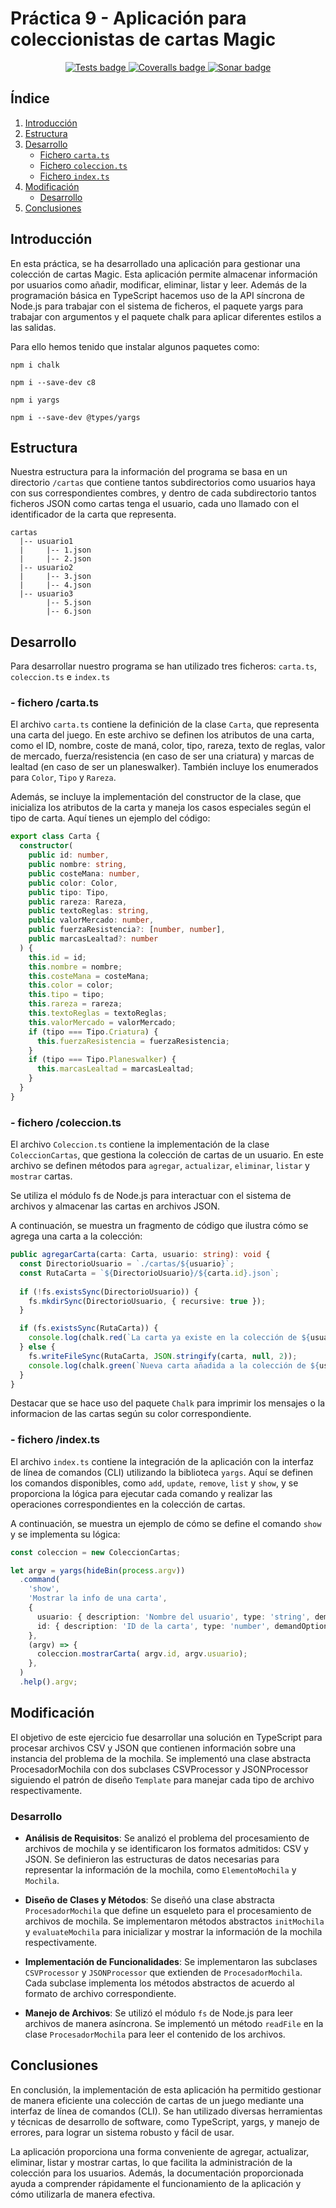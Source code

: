 # Práctica 9 - Aplicación para coleccionistas de cartas Magic

<p align="center">
  <a href="https://github.com/ULL-ESIT-INF-DSI-2324/ull-esit-inf-dsi-23-24-prct09-filesystem-magic-app-LeandroArmas/actions/workflows/node.js.yml">
    <img alt="Tests badge" src="https://github.com/ULL-ESIT-INF-DSI-2324/ull-esit-inf-dsi-23-24-prct09-filesystem-magic-app-LeandroArmas/actions/workflows/node.js.yml/badge.svg">
  </a>
  <a href="https://github.com/ULL-ESIT-INF-DSI-2324/ull-esit-inf-dsi-23-24-prct09-filesystem-magic-app-LeandroArmas/actions/workflows/coveralls.yml">
    <img alt="Coveralls badge" src="https://github.com/ULL-ESIT-INF-DSI-2324/ull-esit-inf-dsi-23-24-prct09-filesystem-magic-app-LeandroArmas/actions/workflows/coveralls.yml/badge.svg?branch=main">
  </a>
  <a href="https://sonarcloud.io/summary/new_code?id=ULL-ESIT-INF-DSI-2324_ull-esit-inf-dsi-23-24-prct09-filesystem-magic-app-LeandroArmas">
    <img alt="Sonar badge" src="https://sonarcloud.io/api/project_badges/measure?project=ULL-ESIT-INF-DSI-2324_ull-esit-inf-dsi-23-24-prct09-filesystem-magic-app-LeandroArmas&metric=alert_status">
  </a>
</p>

## Índice
1. [Introducción](#introducción)
2. [Estructura](#estructura)
3. [Desarrollo](#desarrollo)
   - [Fichero `carta.ts`](#fichero-cartats)
   - [Fichero `coleccion.ts`](#fichero-coleccionts)
   - [Fichero `index.ts`](#fichero-indexts)
4. [Modificación](#modificación)
   - [Desarrollo](#desarrollo-1)
5. [Conclusiones](#conclusiones)


## Introducción

En esta práctica, se ha desarrollado una aplicación para gestionar una colección de cartas Magic. Esta aplicación permite almacenar información por usuarios como añadir, modificar, eliminar, listar y leer. Además de la programación básica en TypeScript hacemos uso de la API síncrona de Node.js para trabajar con el sistema de ficheros, el paquete yargs para trabajar con argumentos y el paquete chalk para aplicar diferentes estilos a las salidas. 

Para ello hemos tenido que instalar algunos paquetes como: 
```
npm i chalk

npm i --save-dev c8

npm i yargs

npm i --save-dev @types/yargs
```
## Estructura

Nuestra estructura para la información del programa se basa en un directorio `/cartas` que contiene tantos subdirectorios como usuarios haya con sus correspondientes combres, y dentro de cada subdirectorio tantos ficheros JSON como cartas tenga el usuario, cada uno llamado con el identificador de la carta que representa. 

```
cartas
  |-- usuario1
  |     |-- 1.json
  |     |-- 2.json
  |-- usuario2
  |     |-- 3.json
  |     |-- 4.json
  |-- usuario3
        |-- 5.json
        |-- 6.json
```

## Desarrollo

Para desarrollar nuestro programa se han utilizado tres ficheros: `carta.ts`, `coleccion.ts` e `index.ts`

### - fichero /carta.ts

El archivo `carta.ts` contiene la definición de la clase `Carta`, que representa una carta del juego. En este archivo se definen los atributos de una carta, como el ID, nombre, coste de maná, color, tipo, rareza, texto de reglas, valor de mercado, fuerza/resistencia (en caso de ser una criatura) y marcas de lealtad (en caso de ser un planeswalker). También incluye los enumerados para `Color`, `Tipo` y `Rareza`.

Además, se incluye la implementación del constructor de la clase, que inicializa los atributos de la carta y maneja los casos especiales según el tipo de carta. Aquí tienes un ejemplo del código:

```typescript
export class Carta {
  constructor(
    public id: number,
    public nombre: string,
    public costeMana: number,
    public color: Color,
    public tipo: Tipo,
    public rareza: Rareza,
    public textoReglas: string,
    public valorMercado: number,
    public fuerzaResistencia?: [number, number],
    public marcasLealtad?: number
  ) {
    this.id = id;
    this.nombre = nombre;
    this.costeMana = costeMana;
    this.color = color;
    this.tipo = tipo;
    this.rareza = rareza;
    this.textoReglas = textoReglas;
    this.valorMercado = valorMercado;
    if (tipo === Tipo.Criatura) {
      this.fuerzaResistencia = fuerzaResistencia;
    }
    if (tipo === Tipo.Planeswalker) {
      this.marcasLealtad = marcasLealtad;
    }
  }
}
```

### - fichero /coleccion.ts

El archivo `Coleccion.ts` contiene la implementación de la clase `ColeccionCartas`, que gestiona la colección de cartas de un usuario. En este archivo se definen métodos para `agregar`, `actualizar`, `eliminar`, `listar` y `mostrar` cartas. 

Se utiliza el módulo fs de Node.js para interactuar con el sistema de archivos y almacenar las cartas en archivos JSON. 

A continuación, se muestra un fragmento de código que ilustra cómo se agrega una carta a la colección:

```typescript
public agregarCarta(carta: Carta, usuario: string): void {
  const DirectorioUsuario = `./cartas/${usuario}`;
  const RutaCarta = `${DirectorioUsuario}/${carta.id}.json`;
  
  if (!fs.existsSync(DirectorioUsuario)) {
    fs.mkdirSync(DirectorioUsuario, { recursive: true });
  }

  if (fs.existsSync(RutaCarta)) {
    console.log(chalk.red(`La carta ya existe en la colección de ${usuario}!`));
  } else {
    fs.writeFileSync(RutaCarta, JSON.stringify(carta, null, 2));
    console.log(chalk.green(`Nueva carta añadida a la colección de ${usuario}!`));
  }
}
```

Destacar que se hace uso del paquete `Chalk` para imprimir los mensajes o la informacion de las cartas según su color correspondiente.

### - fichero /index.ts

El archivo `index.ts` contiene la integración de la aplicación con la interfaz de línea de comandos (CLI) utilizando la biblioteca `yargs`. Aquí se definen los comandos disponibles, como `add`, `update`, `remove`, `list` y `show`, y se proporciona la lógica para ejecutar cada comando y realizar las operaciones correspondientes en la colección de cartas. 

A continuación, se muestra un ejemplo de cómo se define el comando `show` y se implementa su lógica:

```typescript
const coleccion = new ColeccionCartas;

let argv = yargs(hideBin(process.argv))
  .command(
    'show',
    'Mostrar la info de una carta',
    {
      usuario: { description: 'Nombre del usuario', type: 'string', demandOption: true },
      id: { description: 'ID de la carta', type: 'number', demandOption: true },
    },
    (argv) => {
      coleccion.mostrarCarta( argv.id, argv.usuario);
    },
  )
  .help().argv;
```

## Modificación

El objetivo de este ejercicio fue desarrollar una solución en TypeScript para procesar archivos CSV y JSON que contienen información sobre una instancia del problema de la mochila. Se implementó una clase abstracta ProcesadorMochila con dos subclases CSVProcessor y JSONProcessor siguiendo el patrón de diseño `Template` para manejar cada tipo de archivo respectivamente. 

### Desarrollo

- **Análisis de Requisitos**: Se analizó el problema del procesamiento de archivos de mochila y se identificaron los formatos admitidos: CSV y JSON. Se definieron las estructuras de datos necesarias para representar la información de la mochila, como `ElementoMochila` y `Mochila`.

- **Diseño de Clases y Métodos**: Se diseñó una clase abstracta `ProcesadorMochila` que define un esqueleto para el procesamiento de archivos de mochila. Se implementaron métodos abstractos `initMochila` y `evaluateMochila` para inicializar y mostrar la información de la mochila respectivamente.

- **Implementación de Funcionalidades**: Se implementaron las subclases `CSVProcessor` y `JSONProcessor` que extienden de `ProcesadorMochila`. Cada subclase implementa los métodos abstractos de acuerdo al formato de archivo correspondiente.

- **Manejo de Archivos**: Se utilizó el módulo `fs` de Node.js para leer archivos de manera asíncrona. Se implementó un método `readFile` en la clase `ProcesadorMochila` para leer el contenido de los archivos.

## Conclusiones
En conclusión, la implementación de esta aplicación ha permitido gestionar de manera eficiente una colección de cartas de un juego mediante una interfaz de línea de comandos (CLI). Se han utilizado diversas herramientas y técnicas de desarrollo de software, como TypeScript, yargs, y manejo de errores, para lograr un sistema robusto y fácil de usar.

La aplicación proporciona una forma conveniente de agregar, actualizar, eliminar, listar y mostrar cartas, lo que facilita la administración de la colección para los usuarios. Además, la documentación proporcionada ayuda a comprender rápidamente el funcionamiento de la aplicación y cómo utilizarla de manera efectiva.

